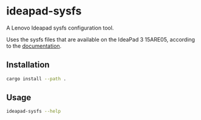 # ideapad-sysfs

A Lenovo Ideapad sysfs configuration tool.

Uses the sysfs files that are available on the IdeaPad 3 15ARE05, according to the
[documentation](https://github.com/torvalds/linux/blob/master/Documentation/ABI/testing/sysfs-platform-ideapad-laptop).

## Installation
```bash
cargo install --path .
```

## Usage
```bash
ideapad-sysfs --help
```
